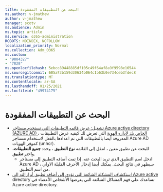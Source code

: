 ```yaml
---
title: البحث عن التطبيقات المفقودة
ms.author: v-jmathew
author: v-jmathew
manager: scotv
ms.audience: Admin
ms.topic: article
ms.service: o365-administration
ROBOTS: NOINDEX, NOFOLLOW
localization_priority: Normal
ms.collection: Adm_O365
ms.custom:
- "9004327"
- "7828"
ms.openlocfilehash: 5ebcc89448885df105c49f64af8a9f9598e16544
ms.sourcegitcommit: 605a73b159d30634b064c1b63b0e734ceb3fdec8
ms.translationtype: MT
ms.contentlocale: ar-SA
ms.lasthandoff: 01/25/2021
ms.locfileid: "49974175"
---
```

# <a name="find-missing-applications"></a>البحث عن التطبيقات المفقودة

- [تشغيل: عرض قائمه التطبيقات التي تستخدم مستاجر Azure active directory (AZURE AD) الخاص بك لأداره الهوية](https://docs.microsoft.com/azure/active-directory/manage-apps/view-applications-portal) التي تعرض لك كيفيه عرض التطبيقات ، المعروفة أيضا بالتطبيقات التي تم اعدادها بالفعل لاستخدام مستاجر Azure AD كموفر الهويات (unhcr).
- للبحث عن تطبيق معين ، انتقل إلى القائمة **نوع التطبيق** ، وحدد **جميع التطبيقات**، واختر **تطبيق**.
  - ادخل اسم التطبيق الذي تريد البحث عنه. إذا تمت أضافه التطبيق إلى مستاجر Azure AD ، سيظهر في نتائج البحث. يمكنك أيضا إدخال الأحرف القليلة الاولي من اسم التطبيق.
- [استكشاف المشكلة الشائعة التي تؤدي إلى أضافه تطبيق أو ازالته إلى Azure active](https://docs.microsoft.com/azure/active-directory/manage-apps/troubleshoot-adding-apps) directory تساعدك علي فهم المشاكل الشائعة التي يعرضها الأشخاص الأعضاء في Azure active directory.
